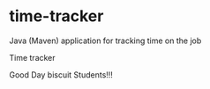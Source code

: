 # time-tracker
Java (Maven) application for tracking time on the job

Time tracker

Good Day biscuit Students!!!
